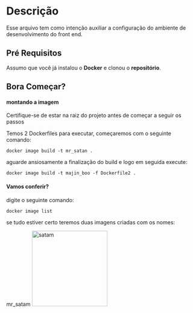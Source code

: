
# Descrição

Esse arquivo tem como intenção auxiliar a configuração do ambiente de desenvolvimento do front end.

## Pré Requisitos

Assumo que você já instalou o **Docker** e clonou o **repositório**.

## Bora Começar?

#### montando a imagem

Certifique-se de estar na raiz do projeto antes de começar a seguir os passos

Temos 2 Dockerfiles para executar, começaremos com o seguinte comando:

``
docker image build -t mr_satan .
``

aguarde ansiosamente a finalização do build e logo em seguida execute:

``
docker image build -t majin_boo -f Dockerfile2 .
``

#### Vamos conferir?

digite o seguinte comando:

``
docker image list 
``

se tudo estiver certo teremos duas imagens criadas com os nomes:

mr_satam 
<img src="https://i.pinimg.com/originals/60/ac/23/60ac23c7ceee5ebd663e93a7baac70c8.jpg" alt="satam" width="200"/>
